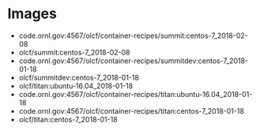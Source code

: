 # Images
  - code.ornl.gov:4567/olcf/container-recipes/summit:centos-7_2018-02-08
  - olcf/summit:centos-7_2018-02-08
  - code.ornl.gov:4567/olcf/container-recipes/summitdev:centos-7_2018-01-18
  - olcf/summitdev:centos-7_2018-01-18
  - olcf/titan:ubuntu-16.04_2018-01-18
  - code.ornl.gov:4567/olcf/container-recipes/titan:ubuntu-16.04_2018-01-18
  - code.ornl.gov:4567/olcf/container-recipes/titan:centos-7_2018-01-18
  - olcf/titan:centos-7_2018-01-18

